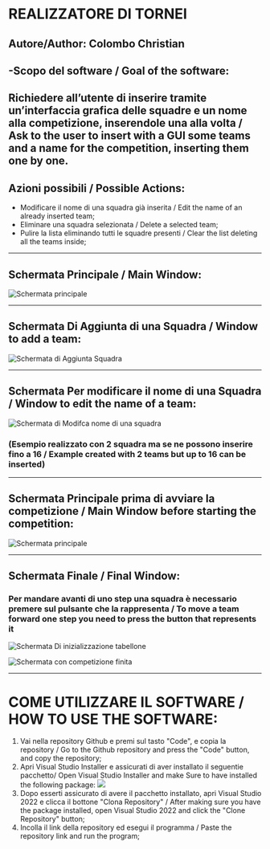 # REALIZZATORE DI TORNEI

## Autore/Author: Colombo Christian

-Scopo del software / Goal of the software:
---
Richiedere all’utente di inserire tramite un’interfaccia grafica delle squadre e un nome alla competizione, inserendole una alla volta / Ask to the user to insert with a GUI some teams and a name for the competition, inserting them one by one.
---
## Azioni possibili / Possible Actions:
- Modificare il nome di una squadra già inserita / Edit the name of an already inserted team;
- Eliminare una squadra selezionata / Delete a selected team;
- Pulire la lista eliminando tutti le squadre presenti / Clear the list deleting all the teams inside;
---
## Schermata Principale / Main Window:
![](images/schermata_principale_SW.png "Schermata principale")

---

## Schermata Di Aggiunta di una Squadra / Window to add a team:
![](images/schermata_addsquadra.png "Schermata di Aggiunta Squadra")

---

## Schermata Per modificare il nome di una Squadra / Window to edit the name of a team:
![](images/modificaNomeSquadra_window.png "Schermata di Modifca nome di una squadra")
### (Esempio realizzato con 2 squadra ma se ne possono inserire fino a 16 / Example created with 2 teams but up to 16 can be inserted)


---

## Schermata Principale prima di avviare la competizione / Main Window before starting the competition:
![](images/schermata_principale_SW_BS.png "Schermata principale")

---

## Schermata Finale / Final Window:
### Per mandare avanti di uno step una squadra è necessario premere sul pulsante che la rappresenta /  To move a team forward one step you need to press the button that represents it
![](images/Schermata_finale_p1.png "Schermata Di inizializzazione tabellone")

![](images/Schermata_finale_p2.png "Schermata con competizione finita")

---

# COME UTILIZZARE IL SOFTWARE / HOW TO USE THE SOFTWARE:

1) Vai nella repository Github e premi sul tasto "Code", e copia la repository / Go to the Github repository and press the "Code" button, and copy the repository;
2) Apri Visual Studio Installer e assicurati di aver installato il seguentie pacchetto/ Open Visual Studio Installer and make Sure to have installed the following package:
![](images/Pacchetto_da_installare.png )
3) Dopo esserti assicurato di avere il pacchetto installato, apri Visual Studio 2022 e clicca il bottone "Clona Repository" / After making sure you have the package installed, open Visual Studio 2022 and click the "Clone Repository" button;
4) Incolla il link della repository ed esegui il programma / Paste the repository link and run the program;
